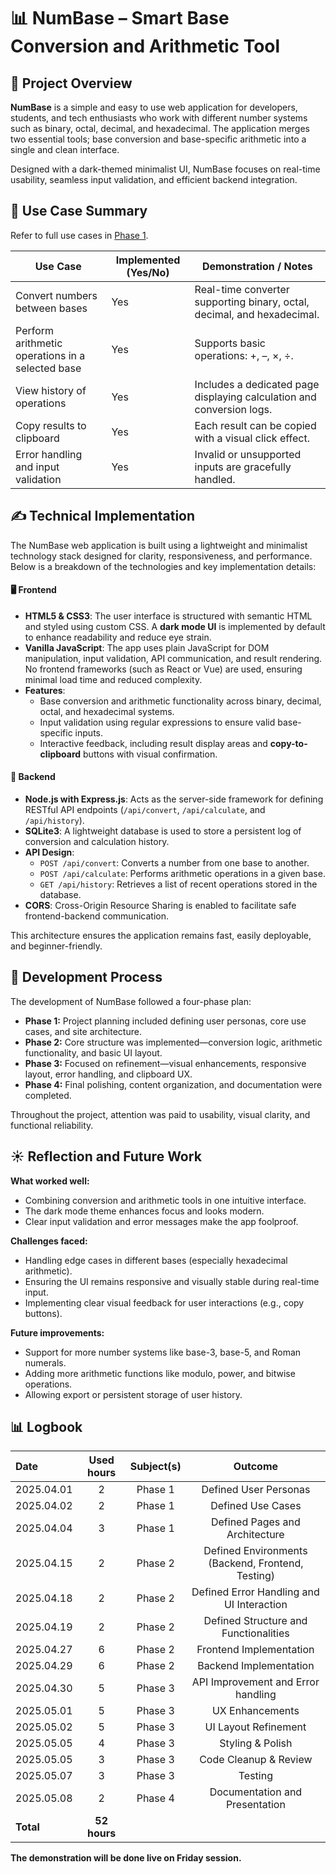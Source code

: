 # 📊 NumBase – Smart Base Conversion and Arithmetic Tool

## 📝 Project Overview

**NumBase** is a simple and easy to use web application for developers, students, and tech enthusiasts who work with different number systems such as binary, octal, decimal, and hexadecimal. The application merges two essential tools; base conversion and base-specific arithmetic into a single and clean interface. 

Designed with a dark-themed minimalist UI, NumBase focuses on real-time usability, seamless input validation, and efficient backend integration.

## 📌 Use Case Summary

Refer to full use cases in [Phase 1](https://github.com/ashwinerve2/My-web-project/blob/main/Project%20Phases/Phase%201%20(Defination%20and%20Planning).md).

| Use Case | Implemented (Yes/No) | Demonstration / Notes |
|----------|-----------------------|------------------------|
| Convert numbers between bases | Yes | Real-time converter supporting binary, octal, decimal, and hexadecimal. |
| Perform arithmetic operations in a selected base | Yes | Supports basic operations: +, –, ×, ÷. |
| View history of operations | Yes | Includes a dedicated page displaying calculation and conversion logs. |
| Copy results to clipboard | Yes | Each result can be copied with a visual click effect. |
| Error handling and input validation | Yes | Invalid or unsupported inputs are gracefully handled. |

## ✍️ Technical Implementation

The NumBase web application is built using a lightweight and minimalist technology stack designed for clarity, responsiveness, and performance. Below is a breakdown of the technologies and key implementation details:

#### 🖥️ Frontend

- **HTML5 & CSS3**: The user interface is structured with semantic HTML and styled using custom CSS. A **dark mode UI** is implemented by default to enhance readability and reduce eye strain.
- **Vanilla JavaScript**: The app uses plain JavaScript for DOM manipulation, input validation, API communication, and result rendering. No frontend frameworks (such as React or Vue) are used, ensuring minimal load time and reduced complexity.
- **Features**:
  - Base conversion and arithmetic functionality across binary, decimal, octal, and hexadecimal systems.
  - Input validation using regular expressions to ensure valid base-specific inputs.
  - Interactive feedback, including result display areas and **copy-to-clipboard** buttons with visual confirmation.
  

#### 🚀 Backend

- **Node.js with Express.js**: Acts as the server-side framework for defining RESTful API endpoints (`/api/convert`, `/api/calculate`, and `/api/history`).
- **SQLite3**: A lightweight database is used to store a persistent log of conversion and calculation history.
- **API Design**:
  - `POST /api/convert`: Converts a number from one base to another.
  - `POST /api/calculate`: Performs arithmetic operations in a given base.
  - `GET /api/history`: Retrieves a list of recent operations stored in the database.
- **CORS**: Cross-Origin Resource Sharing is enabled to facilitate safe frontend-backend communication.

This architecture ensures the application remains fast, easily deployable, and beginner-friendly.

## 🚂 Development Process

The development of NumBase followed a four-phase plan:

- **Phase 1:** Project planning included defining user personas, core use cases, and site architecture.
- **Phase 2:** Core structure was implemented—conversion logic, arithmetic functionality, and basic UI layout.
- **Phase 3:** Focused on refinement—visual enhancements, responsive layout, error handling, and clipboard UX.
- **Phase 4:** Final polishing, content organization, and documentation were completed.

Throughout the project, attention was paid to usability, visual clarity, and functional reliability.

## ☀️ Reflection and Future Work

**What worked well:**
- Combining conversion and arithmetic tools in one intuitive interface.
- The dark mode theme enhances focus and looks modern.
- Clear input validation and error messages make the app foolproof.

**Challenges faced:**
- Handling edge cases in different bases (especially hexadecimal arithmetic).
- Ensuring the UI remains responsive and visually stable during real-time input.
- Implementing clear visual feedback for user interactions (e.g., copy buttons).

**Future improvements:**
- Support for more number systems like base-3, base-5, and Roman numerals.
- Adding more arithmetic functions like modulo, power, and bitwise operations.
- Allowing export or persistent storage of user history.

## 📊 Logbook


| Date  | Used hours | Subject(s) |  Outcome |
| :---  |     :---:      |     :---:      |     :---:      |
| 2025.04.01 | 2 | Phase 1  | Defined User Personas  |
| 2025.04.02 | 2 |  Phase 1  | Defined Use Cases  |
| 2025.04.04 | 3 |  Phase 1  | Defined Pages and Architecture  |
| 2025.04.15 | 2 | Phase 2  | Defined Environments (Backend, Frontend, Testing)   |
| 2025.04.18 | 2 |  Phase 2  | Defined Error Handling and UI Interaction  |
| 2025.04.19 | 2 |  Phase 2  | Defined Structure and Functionalities  |
| 2025.04.27 | 6 |  Phase 2   | Frontend Implementation |
| 2025.04.29 | 6 |  Phase 2   | Backend Implementation |
| 2025.04.30 | 5 |  Phase 3   | API Improvement and Error handling |
| 2025.05.01 | 5 |  Phase 3   | UX Enhancements |
| 2025.05.02 | 5 |  Phase 3   | UI Layout Refinement |
| 2025.05.05 | 4 |  Phase 3   | Styling & Polish |
| 2025.05.05 | 3 |  Phase 3   | Code Cleanup & Review |
| 2025.05.07 | 3 |  Phase 3   | Testing|
| 2025.05.08 | 2 |  Phase 4   | Documentation and Presentation| 
| **Total**  | **52 hours** | |

**The demonstration will be done live on Friday session.**

